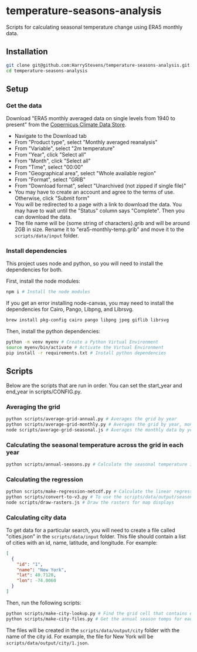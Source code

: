 # temperature-seasons-analysis

Scripts for calculating seasonal temperature change using ERA5 monthly data.

## Installation

```bash
git clone git@github.com:HarryStevens/temperature-seasons-analysis.git
cd temperature-seasons-analysis
```

## Setup

### Get the data

Download "ERA5 monthly averaged data on single levels from 1940 to present" from the [Copernicus Climate Data Store](https://cds-beta.climate.copernicus.eu/datasets/reanalysis-era5-single-levels-monthly-means?tab=download). 
- Navigate to the Download tab
- From "Product type", select "Monthly averaged reanalysis"
- From "Variable", select "2m temperature"
- From "Year", click "Select all"
- From "Month", click "Select all"
- From "Time", select "00:00"
- From "Geographical area", select "Whole available region"
- From "Format", select "GRIB"
- From "Download format", select "Unarchived (not zipped if single file)"
- You may have to create an account and agree to the terms of use. Otherwise, click "Submit form"
- You will be redirected to a page with a link to download the data. You may have to wait until the "Status" column says "Complete". Then you can download the data.
- The file name will be {some string of characters}.grib and will be around 2GB in size. Rename it to "era5-monthly-temp.grib" and move it to the `scripts/data/input` folder.

### Install dependencies

This project uses node and python, so you will need to install the dependencies for both.

First, install the node modules:
```bash
npm i # Install the node modules
```

If you get an error installing node-canvas, you may need to install the dependencies for Cairo, Pango, Libpng, and Librsvg.

```bash 
brew install pkg-config cairo pango libpng jpeg giflib librsvg 
```

Then, install the python dependencies:

``` bash
python -m venv myenv # Create a Python Virtual Environment
source myenv/bin/activate # Activate the Virtual Environment
pip install -r requirements.txt # Install python dependencies
```

## Scripts

Below are the scripts that are run in order. You can set the start_year and end_year in scripts/CONFIG.py.

### Averaging the grid

```bash
python scripts/average-grid-annual.py # Averages the grid by year
python scripts/average-grid-monthly.py # Averages the grid by year, month & hemisphere
node scripts/average-grid-seasonal.js # Averages the monthly data by year and season
```

### Calculating the seasonal temperature across the grid in each year

```bash
python scripts/annual-seasons.py # Calculate the seasonal temperature in each year
```

### Calculating the regression

```bash
python scripts/make-regression-netcdf.py # Calculate the linear regression of year vs. temperature in each season (takes ~12 minutes)
python scripts/convert-to-v3.py # To use the scripts/data/output/seasonal_slopes.nc file with netcdfjs, you will need to convert it from V4 to V3
node scripts/draw-rasters.js # Draw the rasters for map displays
```

### Calculating city data

To get data for a particular search, you will need to create a file called "cities.json" in the `scripts/data/input` folder. This file should contain a list of cities with an id, name, latitude, and longitude. For example:

```json
[
  {
    "id": "1",
    "name": "New York",
    "lat": 40.7128,
    "lon": -74.0060
  }
]
```

Then, run the following scripts:

```bash
python scripts/make-city-lookup.py # Find the grid cell that contains each city's coordinates
python scripts/make-city-files.py # Get the annual season temps for each city
```

The files will be created in the `scripts/data/output/city` folder with the name of the city id. For example, the file for New York will be `scripts/data/output/city/1.json`.